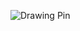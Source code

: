 ![Drawing Pin](https://github.com/AngeloNicoli/FreeCAD_asset/assets/122599802/4fce7c63-aa07-4703-b589-37dbf69e1a36)
